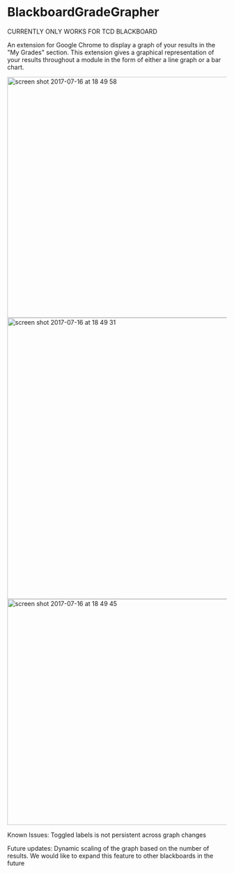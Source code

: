 # BlackboardGradeGrapher

CURRENTLY ONLY WORKS FOR TCD BLACKBOARD

An extension for Google Chrome to display a graph of your results in the "My Grades" section. This extension gives a graphical representation of your results throughout a module in the form of either a line graph or a bar chart. 

<img width="553" alt="screen shot 2017-07-16 at 18 49 58" src="https://user-images.githubusercontent.com/17296281/28249989-d2dfdd2e-6a57-11e7-8469-8041540361c2.png">

<img width="646" alt="screen shot 2017-07-16 at 18 49 31" src="https://user-images.githubusercontent.com/17296281/28249990-df1ab122-6a57-11e7-84ff-a0b77f23d552.png">

<img width="519" alt="screen shot 2017-07-16 at 18 49 45" src="https://user-images.githubusercontent.com/17296281/28249994-e7778d54-6a57-11e7-91a2-cfbd9cb43d1f.png">






Known Issues:
Toggled labels is not persistent across graph changes

Future updates:
Dynamic scaling of the graph based on the number of results.
We would like to expand this feature to other blackboards in the future
